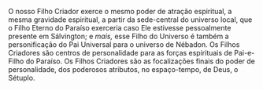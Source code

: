 ﻿O nosso Filho Criador exerce o mesmo poder de atração espiritual, a mesma gravidade espiritual, a partir da sede-central do universo local, que o Filho Eterno do Paraíso exerceria caso Ele estivesse pessoalmente presente em Sálvington; e <em>mais,</em> esse Filho do Universo é também a personificação do Pai Universal para o universo de Nébadon. Os Filhos Criadores são centros de personalidade para as forças espirituais de Pai-e-Filho do Paraíso. Os Filhos Criadores são as focalizações finais do poder de personalidade, dos poderosos atributos, no espaço-tempo, de Deus, o Sétuplo.
